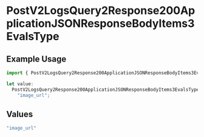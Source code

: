 # PostV2LogsQuery2Response200ApplicationJSONResponseBodyItems3EvalsType

## Example Usage

```typescript
import { PostV2LogsQuery2Response200ApplicationJSONResponseBodyItems3EvalsType } from "orq-poc-typescript-multi-env-version/models/operations";

let value:
  PostV2LogsQuery2Response200ApplicationJSONResponseBodyItems3EvalsType =
    "image_url";
```

## Values

```typescript
"image_url"
```